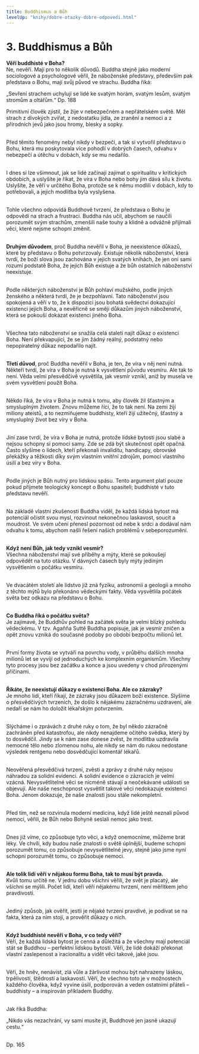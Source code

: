 ```yaml
---
title: Buddhismus a Bůh
levelUp: "knihy/dobre-otazky-dobre-odpovedi.html"
---
```


# 3. Buddhismus a Bůh

<b>Věří buddhisté v Boha?</b> <br>
Ne, nevěří. Mají pro to několik důvodů. Buddha stejně jako moderní sociologové a psychologové věřil, že náboženské představy, především pak představa o Bohu, mají svůj původ ve strachu. Buddha říká:

<div class="citace">
„Sevření strachem uchylují se lidé ke svatým horám, svatým lesům, svatým stromům a oltářům.“
Dp. 188
</div>

Primitivní člověk zjistil, že žije v nebezpečném a nepřátelském světě. Měl strach z divokých zvířat, z nedostatku jídla, ze zranění a nemoci a z přírodních jevů jako jsou hromy, blesky a sopky.<br><br>

Před těmito fenomény nebyl nikdy v bezpečí, a tak si vytvořil představu o Bohu, která mu poskytovala více pohodlí v dobrých časech, odvahu v nebezpečí a útěchu v dobách, kdy se mu nedařilo.
<br><br>

I dnes si lze všimnout, jak se lidé začínají zajímat o spiritualitu v kritických obdobích, a uslyšíte je říkat, že víra v Boha nebo bohy jim dává sílu k životu. Uslyšíte, že věří v určitého Boha, protože se k němu modlili v dobách, kdy to potřebovali, a jejich modlitba byla vyslyšena.<br><br>

Tohle všechno odpovídá Buddhově tvrzení, že představa o Bohu je odpovědí na strach a frustraci. Buddha nás učil, abychom se naučili porozumět svým strachům, zmenšili naše touhy a klidně a odvážně přijímali věci, které nejsme schopni změnit.<br><br>

<b>Druhým důvodem</b>, proč Buddha nevěřil v Boha, je neexistence důkazů,
které by představu o Bohu potvrzovaly. Existuje několik náboženství, která tvrdí, že boží slova jsou zachována v jejich svatých knihách, že jen oni sami rozumí podstatě Boha, že jejich Bůh existuje a že bůh ostatních náboženství neexistuje.
<br><br>

Podle některých náboženství je Bůh pohlaví mužského,
podle jiných ženského a některá tvrdí, že je bezpohlavní. Tato náboženství jsou spokojená a věří v to, že k dispozici jsou bohatá svědectví dokazující existenci jejich Boha, a nevěřícně se smějí důkazům jiných náboženství, která se pokouší dokázat existenci jiného Boha.<br><br>

Všechna tato náboženství se snažila celá staletí najít důkaz o existenci Boha. Není překvapující, že se jim žádný reálný, podstatný nebo nepopiratelný důkaz nepodařilo najít.<br><br>

<b>Třetí důvod</b>, proč Buddha nevěřil v Boha, je ten, že víra v něj není nutná. Někteří tvrdí, že víra v Boha je nutná k vysvětlení původu vesmíru. Ale tak to není. Věda velmi přesvědčivě vysvětlila, jak vesmír vznikl, aniž by musela ve svém vysvětlení použít Boha. <br><br>

Někdo říká, že víra v Boha je nutná k tomu, aby člověk žil šťastným a smysluplným životem. Znovu můžeme říci, že to tak není. Na zemi žijí miliony ateistů, a to nezmiňujeme buddhisty, kteří žijí užitečný, šťastný a smysluplný život bez víry v Boha.<br><br>

Jiní zase tvrdí, že víra v Boha je nutná, protože lidské bytosti jsou slabé a nejsou schopny si pomoci samy. Zde se zdá být skutečnost opět opačná. Často slyšíme o lidech, kteří překonali invaliditu, handicapy, obrovské překážky a těžkosti díky svým vlastním vnitřní zdrojům, pomocí vlastního úsilí a bez
víry v Boha. <br><br>

Podle jiných je Bůh nutný pro lidskou spásu. Tento argument
platí pouze pokud přijmete teologický koncept o Bohu spasiteli; buddhisté v tuto představu nevěří.<br><br>

Na základě vlastní zkušenosti Buddha viděl, že každá lidská bytost má potenciál očistit svou mysl, rozvinout nekonečnou laskavost, soucit a moudrost. Ve svém učení přenesl pozornost od nebe
k srdci a dodával nám odvahu k tomu, abychom našli řešení našich problémů v sebeporozumění.<br><br>

<b>Když není Bůh, jak tedy vznikl vesmír?</b><br>
Všechna náboženství mají své příběhy a mýty, které se pokoušejí odpovědět na tuto otázku. V dávných časech byly mýty jediným vysvětlením o počátku vesmíru. <br><br>

Ve dvacátém století ale lidstvo již zná fyziku, astronomii a geologii a mnoho z těchto mýtů bylo překonáno vědeckými fakty. Věda
vysvětlila počátek světa bez odkazu na představu o Bohu.<br><br>

<b>Co Buddha říká o počátku světa?</b><br>
Je zajímavé, že Buddhův pohled na začátek světa je velmi blízký pohledu vědeckému. V tzv. Agaňňa Suttě Buddha popisuje, jak je vesmír zničen a opět znovu vzniká do současné podoby po období bezpočtu milionů let.<br><br>

První formy života se vytváří na povrchu vody, v průběhu dalších mnoha milionů let se vyvíjí od jednoduchých ke komplexním organismům. Všechny tyto procesy jsou bez začátku a konce a jsou uvedeny v chod přirozenými příčinami.<br><br>

<b>Říkáte, že neexistují důkazy o existenci Boha.
Ale co zázraky?</b><br>
Je mnoho lidí, kteří říkají, že zázraky jsou důkazem boží existence. Slyšíme o přesvědčivých tvrzeních, že došlo k nějakému zázračnému uzdravení, ale nedaří se nám ho doložit lékařským potvrzením.<br><br>

Slýcháme i o zprávách z druhé ruky o tom, že byl někdo zázračně zachráněn před katastrofou, ale nikdy nenajdeme očitého svědka, který by to dosvědčil. Jindy se k nám zase donese zvěst, že modlitba uzdravila nemocné tělo nebo zlomenou nohu, ale nikdy se nám do rukou nedostane výsledek rentgenu nebo dosvědčující komentář lékařů. <br><br>

Neověřená přesvědčivá tvrzení, zvěsti a zprávy z druhé ruky nejsou náhradou za solidní evidenci. A solidní evidence o
zázracích je velmi vzácná. Nevysvětlitelné věci se nicméně stávají a neočekávané události se objevují. Ale naše neschopnost vysvětlit takové věci nedokazuje existenci Boha. Jenom dokazuje, že naše znalosti jsou stále nekompletní. <br><br>

Před tím, než se rozvinula moderní medicína, když lidé ještě
neznali původ nemocí, věřili, že Bůh nebo Bohyně seslali nemoc jako trest.<br><br>

Dnes již víme, co způsobuje tyto věci, a když onemocníme, můžeme brát léky. Ve chvíli, kdy budou naše znalosti o světě úplnější, budeme schopni porozumět tomu, co způsobuje nevysvětlitelné jevy, stejně jako jsme nyní schopni porozumět tomu, co způsobuje nemoci.
<br><br>

<b>Ale tolik lidí věří v nějakou formu Boha, tak to musí být pravda.</b><br>
Kvůli tomu určitě ne. V jednu dobu všichni věřili, že svět je placatý, ale všichni se mýlili. Počet lidí, kteří věří nějakému tvrzení, není měřítkem jeho pravdivosti.<br><br>

Jediný způsob, jak ověřit, jestli je nějaké tvrzení pravdivé, je
podívat se na fakta, která za ním stojí, a prověřit důkazy o nich.<br><br>

<b>Když buddhisté nevěří v Boha, v co tedy věří?</b><br>
Věří, že každá lidská bytost je cenná a důležitá a že všechny mají potenciál stát se Buddhou – perfektní lidskou bytostí. Věří, že lidé dokáží překonat vlastní zaslepenost a iracionalitu a vidět věci takové, jaké jsou. <br><br>

Věří, že hněv, nenávist, zlá vůle a žárlivost mohou být nahrazeny láskou, trpělivostí, štědrostí a laskavostí. Věří, že všechno toto je v možnostech každého člověka, když vyvine úsilí, podporován a veden ostatními přáteli – buddhisty – a inspirován příkladem Buddhy. <br><br>

Jak říká Buddha:

<div class="citace">
„Nikdo vás nezachrání, vy sami musíte jít, Buddhové jen jasně ukazují cestu.“<br> <br>

Dp. 165

</div>
